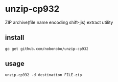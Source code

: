 # unzip-cp932

ZIP archive(file name encoding shift-jis) extract utility

## install

```
go get github.com/nobonobo/unzip-cp932
```

## usage

```
unzip-cp932 -d destination FILE.zip
```
